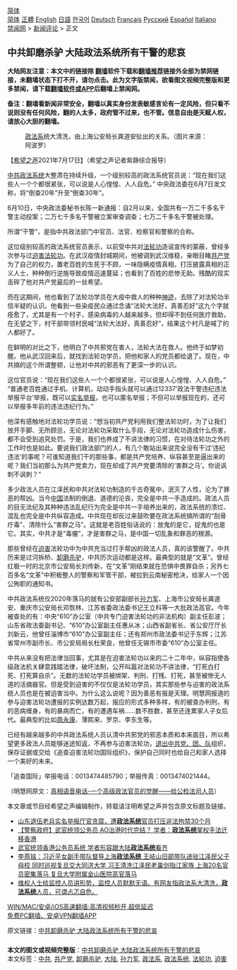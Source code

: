  <!-- 面包屑导航 --> <div class="breadcrumb"><!-- GTranslate: https://gtranslate.io/ -->  <div class="switcher notranslate">  <div class="selected">  <a href="#" onclick="return false;"> 简体</a>  </div>  <div class="option">  <a href="https://www.bannedbook.org" onclick="doGTranslate('zh-CN|zh-CN');jQuery('div.switcher div.selected a').html(jQuery(this).html());return false;" title="简体中文" class="nturl selected"> 简体</a>  <a href="https://www.bannedbook.org/zh-tw/" onclick="doGTranslate('zh-CN|zh-TW');jQuery('div.switcher div.selected a').html(jQuery(this).html());return false;" title="繁體中文" class="nturl"> 正體</a>  <a href="https://www.bannedbook.org/en/" onclick="doGTranslate('zh-CN|en');jQuery('div.switcher div.selected a').html(jQuery(this).html());return false;" title="English" class="nturl"> English</a>  <a href="https://www.bannedbook.org/ja/" onclick="doGTranslate('zh-CN|ja');jQuery('div.switcher div.selected a').html(jQuery(this).html());return false;" title="日本語" class="nturl"> 日語</a>  <a href="https://www.bannedbook.org/ko/" onclick="doGTranslate('zh-CN|ko');jQuery('div.switcher div.selected a').html(jQuery(this).html());return false;" title="한국어" class="nturl"> 한국어</a>  <a href="https://www.bannedbook.org/de/" onclick="doGTranslate('zh-CN|de');jQuery('div.switcher div.selected a').html(jQuery(this).html());return false;" title="Deutsch" class="nturl"> Deutsch</a>  <a href="https://www.bannedbook.org/fr/" onclick="doGTranslate('zh-CN|fr');jQuery('div.switcher div.selected a').html(jQuery(this).html());return false;" title="Français" class="nturl"> Français</a>  <a href="https://www.bannedbook.org/ru/" onclick="doGTranslate('zh-CN|ru');jQuery('div.switcher div.selected a').html(jQuery(this).html());return false;" title="Русский" class="nturl"> Русский</a>  <a href="https://www.bannedbook.org/es/" onclick="doGTranslate('zh-CN|es');jQuery('div.switcher div.selected a').html(jQuery(this).html());return false;" title="Español" class="nturl"> Español</a>  <a href="https://www.bannedbook.org/it/" onclick="doGTranslate('zh-CN|it');jQuery('div.switcher div.selected a').html(jQuery(this).html());return false;" title="Italiano" class="nturl"> Italiano</a>  </div>  </div>      <div class='breadcrumb-sub'><!-- Breadcrumb NavXT 6.3.0 --> <a href="https://www.bannedbook.org/" class="home">禁闻网</a> &gt; <a href="https://www.bannedbook.org/bnews/comments/" class="category">新闻评论</a> &gt; 正文</div></div><h2>中共卸磨杀驴 大陆政法系统所有干警的悲哀</h2> <p class="notice"><b>大陆网友注意：本文中的链接除 <a href="https://github.com/bannedbook/fanqiang" >翻墙</a>软件下载和<a href="https://github.com/killgcd/justmysocks/blob/master/README.md">翻墙推荐</a>链接外全部为禁网链接，未翻墙状态下打不开，请勿点击。此为文字版禁闻，欲看图文视频完整版和更多禁闻，请下载<a href="https://github.com/bannedbook/fanqiang">翻墙软件或APP</a>后翻墙上禁闻网。</p><p>备注：翻墙看新闻非常安全，翻墙以真实身份发表敏感言论有一定风险，但只看不说则没有任何风险，翻的人太多，政府管不过来，也不管。信息自由是天赋人权，请放心大胆的翻墙。</b></p>  <div class="entry"> <figure><figcaption><a href="https://www.bannedbook.org/bnews/tag/%E6%94%BF%E6%B3%95%E7%B3%BB/" class="st_tag internal_tag" rel="tag" title="标签 政法系 下的日志">政法系</a>统大清洗，由上海公安局长龚道安扯出的关系。（图片来源：阿波罗）</figcaption></figure> <p>【<span class='wp_keywordlink_affiliate'><a href="https://www.soundofhope.org" title="希望之声" target="_blank">希望之声</a></span>2021年7月17日】（希望之声记者紫静综合报导）</p> <p><a href="https://www.bannedbook.org/bnews/tag/%e4%b8%ad%e5%85%b1/" class="st_tag internal_tag" rel="tag" title="标签 中共 下的日志">中共</a><a href="https://www.bannedbook.org/bnews/tag/%E6%94%BF%E6%B3%95%E7%B3%BB%E7%BB%9F/" class="st_tag internal_tag" rel="tag" title="标签 政法系统 下的日志">政法系统</a>大整肃在持续升级，一个级别较高的政法系统官员说：“现在我们这些人一个个都很紧张，可以说是人心惶惶、人人自危。” 中央政法委在6月7日发文称，将“倒查20年”升至“倒查30年”。</p> <p>6月10日，中央政法委秘书长陈一新通报：自2月以来，全国共有一万二千多名干警主动投案；二万七千多名干警被立案审查调查；七万二千多名干警被处理。</p> <p>所谓“干警”，是指中共政法部门中官员、法官、检察官和警察的合称。</p>  <p>这位级别较高的政法系统官员表示，以前受中共对<a href="https://www.bannedbook.org/bnews/tag/%e6%b3%95%e8%bd%ae%e5%8a%9f/" class="st_tag internal_tag" rel="tag" title="标签 法轮功 下的日志">法轮功</a>造谣宣传的蒙蔽，曾经多次参与过<span class='wp_keywordlink'><a href="https://www.bannedbook.org/forum11/topic278.html" title="评江泽民与中共相互利用迫害法轮功" target="_blank">迫害法轮功</a></span>。在武汉疫情封城期间，他被调到武汉维稳，亲眼目睹<a href="https://www.bannedbook.org/bnews/tag/%e5%85%b1%e4%ba%a7%e5%85%9a/" class="st_tag internal_tag" rel="tag" title="标签 共产党 下的日志">共产党</a>为了自己的权力，置老百姓的生死于不顾，一味隐瞒疫情真相，打压披露真相的正义人士，种种倒行逆施导致疫情迅速蔓延；也看到了百姓的悲惨无助。残酷的现实击碎了他对共产党最后的一丝希望。</p> <p>而在这期间，他也看到了法轮功学员在大疫中救人的种种<span class='wp_keywordlink'><a href="https://www.bannedbook.org/forum3/topic69.html" title="电子书：神迹" target="_blank">神迹</a></span>，去除了对法轮功半信半疑的认识。他看到一些染疫民众通过念诵“法轮大法好，真善忍好”这九个字就痊愈了，尤其是有一个村子，感染病毒的人越来越多，但却得不到任何医疗救助，在无望之下，村干部带领村民喊“法轮大法好，真善忍好”，结果这个村凡是喊了的人都好了。</p> <p>在鲜明的对比之下，他明白了中共邪党在害人，法轮大法在救人。他终于如梦初醒。他从武汉回来后，就找到法轮功学员，把他和家人的党员都给退了。现在，中共搞的这个所谓整顿，让他对中共的邪恶有了更深一步的认识。</p> <p>这位官员说：“现在我们这些人一个个都很紧张，可以说是人心惶惶、人人自危。” “普通老百姓通过手机、计算机，动动手指头就可以通过12337‘政法干警违纪违法举报平台’举报，既可以<span class='wp_keywordlink'><a href="https://www.bannedbook.org/forum30/" title="我要举报贪官 网络举报贪污" target="_blank">实名举报</a></span>，也可以匿名举报；不但可以举报现在的，还可以举报多年前的违法违纪行为。”</p>  <p>他深有感触地对法轮功学员说：“想当初共产党利用我们整法轮功时，为了让我们放开手脚、无所顾忌，无论对法轮功采取什么手段，无论对法轮功造成什么伤害，都不会受到追究处罚。于是，我们也养成了不讲法律的习惯，在对待法轮功之外的工作时也是如此。要说我们政法部门的人，有几个敢站出来说完全没有干过‘违纪违法’的事呢？可谁知道我们干的那些事，都是共产党培养、纵容甚至是逼出来的呢？我们当初那么为共产党卖力，现在却成了共产党要清除的‘害群之马’。你说讽刺不讽刺？”</p> <p>多少政法人员在江泽民和中共对法轮功制造的千古奇冤中，泯灭了人性，沦为了罪恶的帮凶。当今<span class='wp_keywordlink_affiliate'><a href="https://www.bannedbook.org/" title="中国" target="_blank">中国</a></span>法制的倒退、道德的沦丧，完全是中共一手造成的。政法人员的目无法纪及其种种违法乱纪行为完全是中共一手培养出来的，政法系统的溃烂、混乱也完全是中共纵容造成。中共现在却反过来鼓吹要在政法系统搞所谓的“刮骨疗毒”、清除什么“害群之马”。这就是老百姓俗话说的：放鬼的是它，捉鬼的也是它。其实，中共才是“毒瘤”，才是害群之马，是中国一切乱象和罪恶的根源。</p> <p>那些曾经在<a href="https://www.bannedbook.org/bnews/tag/%e8%bf%ab%e5%ae%b3/" class="st_tag internal_tag" rel="tag" title="标签 迫害 下的日志">迫害</a>法轮功中为中共充当过打手帮凶的政法人员，真的该警醒了。中共历来是过河拆桥、<a href="https://www.bannedbook.org/bnews/tag/%E5%8D%B8%E7%A3%A8%E6%9D%80%E9%A9%B4/" class="st_tag internal_tag" rel="tag" title="标签 卸磨杀驴 下的日志">卸磨杀驴</a>，中共历次运动都是这样。最典型的就是“文革”。曾经红极一时的北京市公安局长刘传新，在“文革”刚结束就在恐惧中畏罪自杀；另外七百多名“文革”中积极整人的警察和军管干部，被拉到云南秘密枪决，给家人一个因公殉职的通知书。</p> <p>中共政法系统仅2020年落马的就有公安部副部长<a href="https://www.bannedbook.org/bnews/tag/%E5%AD%99%E5%8A%9B%E5%86%9B/" class="st_tag internal_tag" rel="tag" title="标签 孙力军 下的日志">孙力军</a>、上海市公安局长龚道安、重庆市公安局长邓恢林、江苏省委政法委书记王立科等一大批政法高官。今年被查处的有：中央“610”办公室（中共专门迫害法轮功的非法机构）副主任彭波；山东省政法委副书记、“610”办公室副主任惠从冰；山西省副省长、省公安厅厅长刘新云，他曾任淄博市“610”办公室副主任；还有郑州市政法委书记于东辉；江苏省常州市副市长、市公安局局长杜荣良，他曾任无锡市市委“610”办公室主任。</p>  <p>中共从来没有把法律当回事，尤其是在迫害法轮功以来的二十二年中，纵容指使各级政法机关肆意践踏法律，破坏法制，公开叫嚣对法轮功不讲法律，“打死白打死、打死算自杀”。无数的法轮功学员被绑架、判刑、打残、打死，甚至被惨无人道的活摘器官。但是受到迫害的不仅仅是法轮功学员，其实那些参与迫害的政法系统人员也是在被迫害当中。为什么这么说呢？因为善恶有报是天理。明慧网报道的参与迫害法轮功遭报的实例达数万起，报应的形式多种多样，有的被查办判刑，有的恶病缠身，有的暴病而亡，有的遭遇车祸……数不胜数，甚至还连累家人子女后代。最典型的比如<span class='wp_keywordlink'><a href="https://www.bannedbook.org/forum2/topic2891.html" title="《周永康其人》《周永康传》" target="_blank">周永康</a></span>、薄熙来、罗京、李东生等。</p> <p>已经有越来越多的中共政法系统人员认清中共邪党的邪恶本质和本来面目，所以希望更多政法人员能够迷途知返，不再参与迫害法轮功，<span class='wp_keywordlink'><a href="http://tuidang.epochtimes.com/" title="退出中共党、团、队" target="_blank">退出中共党、团、队</a></span>组织，保存证据或交给《追查迫害法轮功国际组织》，保护自己同时也给自己和家人选择一个美好的未来。</p> <p>「追查国际」举报电话：0013474485790；举报传真：0013474021444。</p> <p>（明慧网原文：<a href="https://www.minghui.org/mh/articles/2021/7/17/%E7%9C%9F%E7%9B%B8%E8%AF%AD%E9%9F%B3%E7%94%B5%E8%AF%9D-%E4%B8%80%E4%B8%AA%E9%AB%98%E7%BA%A7%E6%94%BF%E6%B3%95%E5%AE%98%E5%91%98%E7%9A%84%E8%A7%89%E9%86%92%E2%80%94%E2%80%94%E7%BB%99%E5%85%AC%E6%A3%80%E6%B3%95%E5%8F%B8%E4%BA%BA%E5%91%98-428289.html">真相语音电话-一个高级政法官员的觉醒——给公检法司人员</a>）</p>  <p>本文章或节目经希望之声编辑制作，转载请注明希望之声并包含原文标题及链接。 </p> <ul class='op-related-articles' title='相关阅读'> <li><a href='https://www.bannedbook.org/bnews/bannedvideo/20210709/1583798.html' target='_blank'>山东退伍老兵实名举报厅官贪腐，遭<b>政法系统</b>官员打压非法拘禁30个月</a></li> <li><a href='https://www.bannedbook.org/bnews/headline/20210625/1574307.html' target='_blank'>【警察政府】武官统领公务员 AO治港时代完结？ 学者：<b>政法系统</b>掌权手法迁移香港</a></li> <li><a href='https://www.bannedbook.org/bnews/ssgc/20210625/1574294.html' target='_blank'>武官统领香港公务员系统 学者形容跟大陆<b>政法系统</b>看齐</a></li> <li><a href='https://www.bannedbook.org/bnews/comments/20210620/1570548.html' target='_blank'>李燕铭：习近平女副手带队督导上海<b>政法系统</b> 王岐山旧部带队进驻江泽民父子母校 同时巡视复旦交大同济大学 习王清洗江泽民老巢剑指江家族 上海20名官员密集落马 复旦大学附属金山医院高官落马</a></li> <li><a href='https://www.bannedbook.org/bnews/bannedvideo/20210606/1561454.html' target='_blank'>维权人士给监控人员讲形势，监控人员默默无语。有网友指政法系大清洗，<b>政法系统</b>人员，可谓忐忑自危。</a></li> </ul> <p class="texttj"> <a href="https://github.com/bannedbook/fanqiang/wiki/V2ray%E6%9C%BA%E5%9C%BA" target="_blank">WIN/MAC/安卓/iOS高速翻墙:高清视频秒开,超低延迟</a><br/> <a href="https://github.com/bannedbook/fanqiang/wiki/%E7%A6%81%E9%97%BB%E7%BD%91%E5%AE%89%E5%8D%93%E7%BF%BB%E5%A2%99%E6%96%B0%E9%97%BBAPP" target="_blank">免费PC翻墙、安卓VPN翻墙APP</a></p><p>原文链接：<a class="src_link"  href="https://www.soundofhope.org/post/526691" target="_blank">中共卸磨杀驴 大陆政法系统所有干警的悲哀</a></p><a name='sharetosocial'></a>  <div style="margin-bottom:5px;padding-bottom:5px;clear:both"> <div id="archive-pix-1" class="banner-ads"> <!-- AuctionX Display platform tag START --> <div id="26318x728x90x621x_ADSLOT2" clicktrack="%%CLICK_URL_ESC%%"></div> <!-- AuctionX Display platform tag END --> </div> <div id="archive-pix-2" class="banner-ads"> <!-- AuctionX Display platform tag START --> <div id="26315x300x250x621x_ADSLOT2" clicktrack="%%CLICK_URL_ESC%%"></div> <!-- AuctionX Display platform tag END --> </div> </div>    <div id="archive-pix-1" class="banner-ads"> <!-- AuctionX Display platform tag START --> <div id="26318x728x90x621x_ADSLOT3" clicktrack="%%CLICK_URL_ESC%%"></div> <!-- AuctionX Display platform tag END --> </div> <div><b>本文的图文或视频完整版</b>：<a href='https://www.bannedbook.org/bnews/comments/20210718/1589426.html'>中共卸磨杀驴 大陆政法系统所有干警的悲哀</a></div>  </div><!--END ENTRY--> <div class="postfooter"> <div>本文标签：<a href="https://www.bannedbook.org/bnews/tag/%e4%b8%ad%e5%85%b1/" rel="tag">中共</a>, <a href="https://www.bannedbook.org/bnews/tag/%e5%85%b1%e4%ba%a7%e5%85%9a/" rel="tag">共产党</a>, <a href="https://www.bannedbook.org/bnews/tag/%E5%8D%B8%E7%A3%A8%E6%9D%80%E9%A9%B4/" rel="tag">卸磨杀驴</a>, <a href="https://www.bannedbook.org/bnews/tag/%e5%a4%a7%e9%99%86/" rel="tag">大陆</a>, <a href="https://www.bannedbook.org/bnews/tag/%E5%AD%99%E5%8A%9B%E5%86%9B/" rel="tag">孙力军</a>, <a href="https://www.bannedbook.org/bnews/tag/%E6%94%BF%E6%B3%95%E7%B3%BB/" rel="tag">政法系</a>, <a href="https://www.bannedbook.org/bnews/tag/%E6%94%BF%E6%B3%95%E7%B3%BB%E7%BB%9F/" rel="tag">政法系统</a>, <a href="https://www.bannedbook.org/bnews/tag/%e6%b3%95%e8%bd%ae%e5%8a%9f/" rel="tag">法轮功</a>, <a href="https://www.bannedbook.org/bnews/tag/%e8%bf%ab%e5%ae%b3/" rel="tag">迫害</a></div>  </div><!--END POSTFOOTER--> 